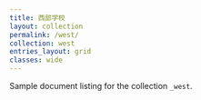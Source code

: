 ```yaml
---
title: 西部学校
layout: collection
permalink: /west/
collection: west
entries_layout: grid
classes: wide
---
```


Sample document listing for the collection `_west`.

